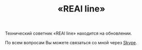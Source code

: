 ﻿---
layout: post-ea

group: Технический советник
title: «REAl line»
meta: Описание статьи
logo: real_line.svg
order: 1

category: ea

lang: ru
ref: real_line
---

Технический советник «REAl line» находится на обновлении.

По всем вопросам Вы можете связаться со мной через <a href="skype:chutkoy89?chat" target="_blank">Skype</a>.
